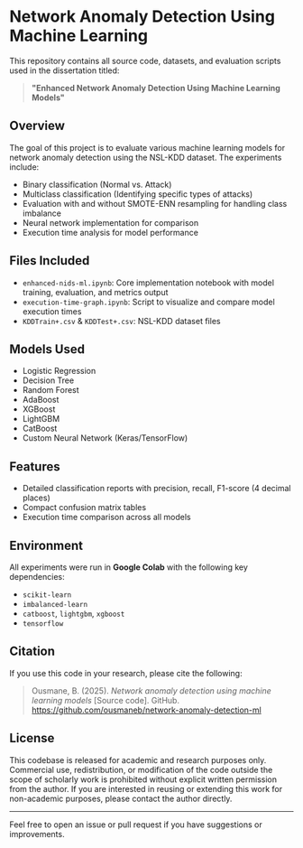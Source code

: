 # Network Anomaly Detection Using Machine Learning

This repository contains all source code, datasets, and evaluation scripts used in the dissertation titled:

> **"Enhanced Network Anomaly Detection Using Machine Learning Models"**

## Overview
The goal of this project is to evaluate various machine learning models for network anomaly detection using the NSL-KDD dataset. The experiments include:

- Binary classification (Normal vs. Attack)
- Multiclass classification (Identifying specific types of attacks)
- Evaluation with and without SMOTE-ENN resampling for handling class imbalance
- Neural network implementation for comparison
- Execution time analysis for model performance

## Files Included
- `enhanced-nids-ml.ipynb`: Core implementation notebook with model training, evaluation, and metrics output
- `execution-time-graph.ipynb`: Script to visualize and compare model execution times
- `KDDTrain+.csv` & `KDDTest+.csv`: NSL-KDD dataset files

## Models Used
- Logistic Regression
- Decision Tree
- Random Forest
- AdaBoost
- XGBoost
- LightGBM
- CatBoost
- Custom Neural Network (Keras/TensorFlow)

## Features
- Detailed classification reports with precision, recall, F1-score (4 decimal places)
- Compact confusion matrix tables
- Execution time comparison across all models

## Environment
All experiments were run in **Google Colab** with the following key dependencies:
- `scikit-learn`
- `imbalanced-learn`
- `catboost`, `lightgbm`, `xgboost`
- `tensorflow`

## Citation
If you use this code in your research, please cite the following:

> Ousmane, B. (2025). *Network anomaly detection using machine learning models* [Source code]. GitHub. https://github.com/ousmaneb/network-anomaly-detection-ml

## License
This codebase is released for academic and research purposes only. Commercial use, redistribution, or modification of the code outside the scope of scholarly work is prohibited without explicit written permission from the author.
If you are interested in reusing or extending this work for non-academic purposes, please contact the author directly.

---
Feel free to open an issue or pull request if you have suggestions or improvements.

